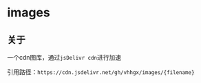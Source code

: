 # images

## 关于

一个cdn图库，通过`jsDelivr cdn`进行加速

引用路径：`https://cdn.jsdelivr.net/gh/vhhgx/images/{filename}`
